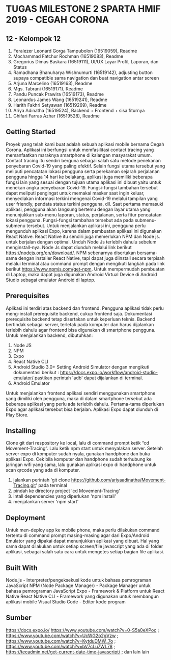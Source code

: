 # TUGAS MILESTONE 2 SPARTA HMIF 2019 - CEGAH CORONA

## 12 - Kelompok 12
1. Feralezer Leonard Gorga Tampubolon (16519059), Readme
2. Mochammad Fatchur Rochman (16519083), Readme
3. Gregorius Dimas Baskara (16519111), UI/UX Layar Profil, Laporan, dan Status
4. Ramadhana Bhanuharya Wishnumurti (16519142), adjusting button supaya compatible sama navigation dan buat navigation antar screen
5. Arjuna Marcelino (16519163), Readme
6. Mgs. Tabrani (16519171), Readme
7. Pandu Puncak Prawira (16519173), Readme
8. Leonardus James Wang (16519241), Readme
9. Harith Fakhri Setyawan (16519269), Readme
10. Ariya Adinatha (16519524), Backend + Frontend + sisa fiturnya
11. Ghifari Farras Azhar (16519528),  Readme

## Getting Started
Proyek yang telah kami buat adalah sebuah aplikasi mobile bernama Cegah Corona. Aplikasi ini berfungsi untuk memfasilitasi contact tracing yang memanfaatkan maraknya smartphone di kalangan masyarakat umum. Contact tracing itu sendiri berguna sebagai salah satu metode penekanan penyebaran Covid-19 yang paling efektif. Selain fungsi utama tersebut yang meliputi pencatatan lokasi pengguna serta perekaman sejarah perjalanan pengguna hingga 14 hari ke belakang, aplikasi juga memiliki beberapa fungsi lain yang sesuai dengan tujuan utama aplikasi ini dibuat yaitu untuk menekan angka penyebaran Covid-19. Fungsi-fungsi tambahan tersebut dapat meliputi pengingat untuk memakai masker saat ingin keluar, menyediakan informasi terkini mengenai Covid-19 melalui tampilan yang user friendly, pendata status terkini pengguna, dll. Saat pertama memasuki aplikasi, pengguna akan langsung bertemu dengan layar utama yang menunjukkan sub-menu laporan, status, perjalanan, serta fitur pencatatan lokasi pengguna. Fungsi-fungsi tambahan tersebut ada pada submenu-submenu tersebut.
Untuk menjalankan aplikasi ini, pengguna perlu mengunduh aplikasi Expo, karena dalam pembuatan aplikasi ini digunakan React Native. React Native itu sendiri juga memerlukan NPM dan Node js. untuk berjalan dengan optimal.  Unduh Node Js terlebih dahulu sebelum menginstall-nya. Node Js dapat diunduh melalui link berikut https://nodejs.org/en/download/. NPM sebenarnya disertakan bersama-sama dengan installer React Native, tapi dapat juga diinstall secara terpisah melalui terminal atau command prompt dengan mengikuti langkah pada link berikut https://www.npmjs.com/get-npm. Untuk mempermudah pembuatan di Laptop, maka dapat juga digunakan Android Virtual Device di Android Studio sebagai emulator Android di laptop.

## Prerequisites
Aplikasi ini terdiri atas backend dan frontend. Pengguna aplikasi tidak perlu meng-install prerequisite backend, cukup frontend saja. Dokumentasi prerequisite backend tetap disertakan untuk keperluan teknis.
Backend bertindak sebagai server, terletak pada komputer dan harus dijalankan terlebih dahulu agar frontend bisa digunakan di smartphone pengguna. Untuk menjalankan backend, dibutuhkan:
1. Node JS
2. NPM
3. Expo
4. React Native CLI
5. Android Studio 3.0+
Setting Android Simulator dengan mengikuti dokumentasi berikut : https://docs.expo.io/workflow/android-studio-emulator/ 
pastikan perintah 'adb' dapat dijalankan di terminal.
6. Android Emulator

Untuk menjalankan frontend aplikasi sendiri menggunakan smartphone yang dimiliki oleh pengguna, maka di dalam smartphone tersebut ada beberapa aplikasi yang perlu ada terlebih dahulu. Pertama-tama diperlukan Expo agar aplikasi tersebut bisa berjalan. Aplikasi Expo dapat diunduh di Play Store.

## Installing
Clone git dari respository ke local, lalu di command prompt ketik “cd Movement-Tracing”. Lalu ketik npm start untuk menyalakan server.
Setelah server expo di komputer sudah nyala, gunakan handphone dan buka aplikasi Expo. Cek bila komputer dan handphone sudah terhubung ke jaringan wifi yang sama, lalu gunakan aplikasi expo di handphone untuk scan qrcode yang ada di komputer.

1. jalankan perintah 'git clone https://github.com/ariyaadinatha/Movement-Tracing.git' pada terminal
2. pindah ke directory project 'cd Movement-Tracing'
3. intall dependencies yang diperlukan 'npm install'
4. menjalankan server 'npm start'


## Deployment
Untuk men-deploy app ke mobile phone, maka perlu dilakukan command tertentu di command prompt masing-masing agar dari Expo/Android Emulator yang dipakai dapat menunjukkan aplikasi yang dibuat. Hal yang sama dapat dilakukan untuk setiap screen/file javascript yang ada di folder aplikasi, sebagai salah satu cara untuk mengetes setiap bagian file aplikasi.

## Built With
Node.js - Interpreter/pengeksekusi kode untuk bahasa pemrograman JavaScript
NPM (Node Package Manager) -  Package Manager untuk bahasa pemrograman JavaScript
Expo - Framework & Platform untuk React Native
React Native CLI - Framework yang digunakan untuk membangun aplikasi mobile
Visual Studio Code - Editor kode program

## Sumber
https://docs.expo.io/
https://www.youtube.com/watch?v=0-S5a0eXPoc ;
https://www.youtube.com/watch?v=UcWG2o2gVzw ;
https://www.youtube.com/watch?v=KytduDMW_7o ;
https://www.youtube.com/watch?v=bV7cLu7WL78 ;
https://tecadmin.net/get-current-date-time-javascript/ ;
dan lain lain









